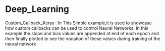 # Deep_Learning
Custom_Callback_Keras :
In This Simple example,it is used to showcase how custom callbacks can be used to control Neural Networks.
In this example the slope and bias values are appended at end of each epoch and then finally plotted to see the vraiation of these values during training of the neural network
